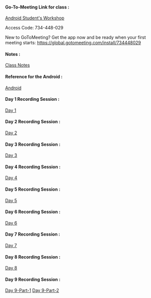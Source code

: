 #### Go-To-Meeting Link for class : 
[Android Student's Workshop](https://www.gotomeet.me/17491a0520qise)

Access Code: 734-448-029

New to GoToMeeting? Get the app now and be ready when your first meeting starts: https://global.gotomeeting.com/install/734448029

#### Notes :
[Class Notes](https://docs.google.com/document/d/11FBVsNBxY3ewkwykO4mkp1PHrBdXQbxSu0xQllSUdL0/edit?usp=sharing)


#### Reference for the Android : 
[Android](https://developer.android.com/courses/fundamentals-training/overview-v2)


#### Day 1 Recording Session : 
[Day 1](https://transcripts.gotomeeting.com/#/s/51f884a58439298a0f2827dc3f6b0b9b21dbb0b26d682eb45b6916a04c8f8d63)


#### Day 2 Recording Session :
[Day 2](https://transcripts.gotomeeting.com/#/s/badb387aa67051f26455f42592923871bcbef8ae661c3bc13ef016a8f4bb7e88)


#### Day 3 Recording Session :
[Day 3](https://transcripts.gotomeeting.com/#/s/57e34ed84ed5adf5a8154f317cfac7d1af8f641898cef4131825dd134663dd3e)


#### Day 4 Recording Session :
[Day 4](https://transcripts.gotomeeting.com/#/s/cda19ed0a2acb6052e66e270dc687c201d003a5b9bbae9374cea99f2d992528a)


#### Day 5 Recording Session :
[Day 5](https://transcripts.gotomeeting.com/#/s/26651ecfe63fad2c743332c2a43b1ae9e8979c9b8745ad4bf8a081fb03dfad09)


#### Day 6 Recording Session :
[Day 6](https://transcripts.gotomeeting.com/#/s/3c8d29ffe3cfef1f9d26e6369d41de49eab3bdb63fe1658e87d87249ccc95123)


#### Day 7 Recording Session :
[Day 7](https://transcripts.gotomeeting.com/#/s/14eecbf2da8f181ebc764190a507efade038ee460a0c3b62e9204945ed335201)


#### Day 8 Recording Session :
[Day 8](https://transcripts.gotomeeting.com/#/s/e9c041f5e3e051b78a4fd5e21da10d6b011c3f6a19f12ad090b2a021bf02006f)


#### Day 9 Recording Session :
[Day 9-Part-1](https://transcripts.gotomeeting.com/#/s/e7edd7d9731ffe0432fb642bcaf87b5fc5f98beebee4a5e64d6ded0c6dff0fa1)
[Day 9-Part-2](https://transcripts.gotomeeting.com/#/s/7733eac18163fe3c89fc97923345a96e5e1f539bea249be4a9adac6ebf548a7c)
